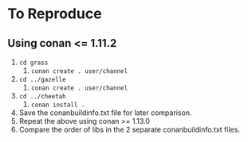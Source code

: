 # To Reproduce

## Using conan <= 1.11.2
1. `cd grass`
   1. `conan create . user/channel`
1. `cd ../gazelle`
   1. `conan create . user/channel`
1. `cd ../cheetah`
   1. `conan install .`
1. Save the conanbuildinfo.txt file for later comparison.
1. Repeat the above using conan >= 1.13.0
1. Compare the order of libs in the 2 separate conanbuildinfo.txt files.
